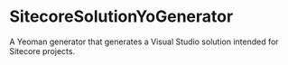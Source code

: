 # SitecoreSolutionYoGenerator
A Yeoman generator that generates a Visual Studio solution intended for Sitecore projects.
